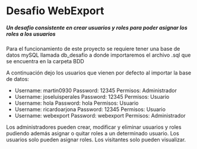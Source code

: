# Desafio WebExport

##### Un desafio consistente en crear usuarios y roles para poder asignar los roles a los usuarios

Para el funcionamiento de este proyecto se requiere tener una base de datos mySQL llamada db_desafio a donde importaremos el archivo .sql que se encuentra
en la carpeta BDD

A continuación dejo los usuarios que vienen por defecto al importar la base de datos:

* Username: martin0930      Password: 12345     Permisos: Administrador
* Username: joseluisperales Password: 12345     Permisos: Usuario
* Username: hola            Password: hola      Permisos: Usuario
* Username: ricardoarjona   Password: 12345     Permisos: Usuario
* Username: webexport       Password: webexport Permisos: Administrador

Los administradores pueden crear, modificar y eliminar usuarios y roles pudiendo además asignar o quitar roles a un determinado usuario.
Los usuarios solo pueden asignar roles.
Los visitantes solo pueden visualizar.
